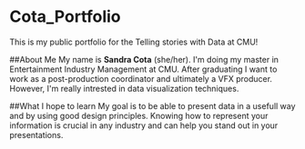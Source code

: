 # Cota_Portfolio
This is my public portfolio for the Telling stories with Data at CMU!

##About Me
My name is **Sandra Cota** (she/her). I'm doing my master in Entertainment Industry Management at CMU. After graduating I want to work as a post-production coordinator and ultimately a VFX producer. However, I'm really intrested in data visualization techniques. 

##What I hope to learn
My goal is to be able to present data in a usefull way and by using good design principles. Knowing how to represent your information is crucial in any industry and can help you stand out in your presentations. 
